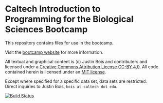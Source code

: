# Caltech Introduction to Programming for the Biological Sciences Bootcamp

This repository contains files for use in the bootcamp.

Visit the [bootcamp website](http://justinbois.github.io/bootcamp) for more information.

All textual and graphical content is (c) Justin Bois and contributers and licensed under a [Creative Commons Attribution License CC-BY 4.0](https://creativecommons.org/licenses/by/4.0/). All code contained herein is licensed under an [MIT license](https://opensource.org/licenses/MIT).

Except where specified for a specific data set, data sets are restricted. Direct inquiries to Justin Bois, `bois at caltech dot edu`.

[![Build Status](https://travis-ci.org/amansourian/bootcamp.svg?branch=master)](https://travis-ci.org/amansourian/bootcamp)
